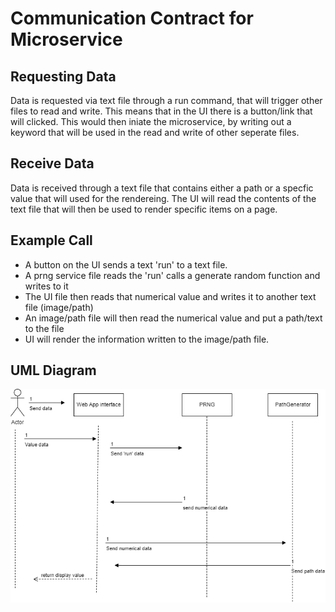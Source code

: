 # Communication Contract for Microservice


## Requesting Data

Data is requested via text file through a run command, that will trigger other files to read and write. This means that in the UI there is a button/link that will clicked. This would then iniate the microservice, by writing out a keyword that will be used in the read and write of other seperate files. 

## Receive Data

Data is received through a text file that contains either a path or a specfic value that will used for the rendereing. The UI will read the contents of the text file that will then be used to render specific items on a page. 

## Example Call
- A button on the UI sends a text 'run' to a text file. 
- A prng service file reads the 'run' calls a generate random function and writes to it
- The UI file then reads that numerical value and writes it to another text file (image/path)
- An image/path file will then read the numerical value and put a path/text to the file 
- UI will render the information written to the image/path file. 

## UML Diagram

![UML Diagram](./microservice.png)